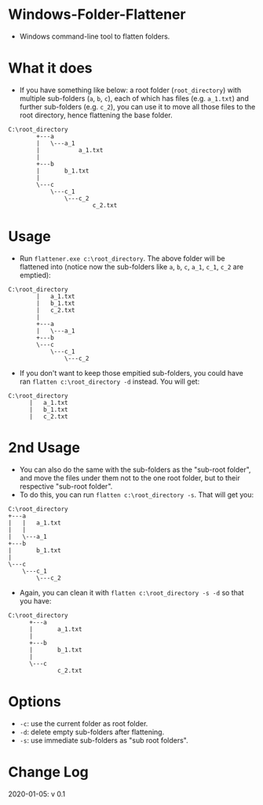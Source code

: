 # Windows-Folder-Flattener
* Windows command-line tool to flatten folders.

# What it does
* If you have something like below: a root folder (`root_directory`) with multiple sub-folders (`a`, `b`, `c`), each of which has files (e.g. `a_1.txt`) and further sub-folders (e.g. `c_2`), you can use it to move all those files to the root directory, hence flattening the base folder. 
```
C:\root_directory
        +---a
        |   \---a_1
        |           a_1.txt
        |
        +---b
        |       b_1.txt
        |
        \---c
            \---c_1
                \---c_2
                        c_2.txt
```
# Usage
* Run `flattener.exe c:\root_directory`. The above folder will be flattened into (notice now the sub-folders like `a`, `b`, `c`, `a_1`, `c_1`, `c_2` are emptied):
```
C:\root_directory
        |   a_1.txt
        |   b_1.txt
        |   c_2.txt
        |
        +---a
        |   \---a_1
        +---b
        \---c
            \---c_1
                \---c_2
```
* If you don't want to keep those empitied sub-folders, you could have ran `flatten c:\root_directory -d` instead. You will get:
```
C:\root_directory
      |   a_1.txt
      |   b_1.txt
      |   c_2.txt
```
# 2nd Usage
* You can also do the same with the sub-folders as the "sub-root folder", and move the files under them not to the one root folder, but to their respective "sub-root folder". 
* To do this, you can run `flatten c:\root_directory -s`. That will get you:
```
C:\root_directory
+---a
|   |   a_1.txt
|   |
|   \---a_1
+---b
|       b_1.txt
|
\---c
    \---c_1
        \---c_2
```
* Again, you can clean it with `flatten c:\root_directory -s -d` so that you have:
```
C:\root_directory
      +---a
      |       a_1.txt
      |
      +---b
      |       b_1.txt
      |
      \---c
              c_2.txt
```
# Options
* `-c`: use the current folder as root folder.
* `-d`: delete empty sub-folders after flattening.
* `-s`: use immediate sub-folders as "sub root folders".

# Change Log

2020-01-05: v 0.1
